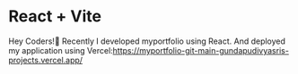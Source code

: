 # React + Vite
Hey Coders!👋
Recently I developed myportfolio using React.
And deployed my application using Vercel:https://myportfolio-git-main-gundapudivyasris-projects.vercel.app/

